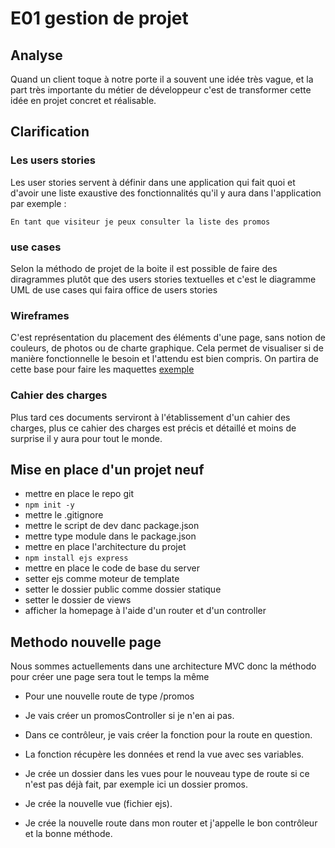 # E01 gestion de projet 

## Analyse 

Quand un client toque à notre porte il a souvent une idée très vague, et la part très importante du métier de développeur c'est de transformer cette idée en projet concret et réalisable.

## Clarification 

### Les users stories

Les user stories servent  à définir dans une application qui fait quoi et d'avoir une liste exaustive des fonctionnalités qu'il y aura dans l'application par exemple :

`En tant que visiteur je peux consulter la liste des promos`

### use cases

Selon la méthodo de projet de la boite il est possible de faire des diragrammes plutôt que des users stories textuelles et c'est le diagramme UML de use cases qui faira office de users stories

### Wireframes

C'est représentation du placement des éléments d'une page, sans notion de couleurs, de photos ou de charte graphique. Cela permet de visualiser si de manière fonctionnelle le besoin et l'attendu est bien compris. On partira de cette base pour faire les maquettes
[exemple](https://www.sooyoos.com/app/uploads/2021/03/pasted-image-0-1280x882.png)

### Cahier des charges 

Plus tard ces documents serviront à l'établissement d'un cahier des charges, plus ce cahier des charges est précis et détaillé et moins de surprise il y aura pour tout le monde.


## Mise en place d'un projet neuf

- mettre en place le repo git
- `npm init -y`
- mettre le .gitignore
- mettre le script de dev danc package.json
- mettre type module dans le package.json
- mettre en place l'architecture du projet
- `npm install ejs express`
- mettre en place le code de base du server
- setter ejs comme moteur de template
- setter le dossier public comme dossier statique
- setter le dossier de views
- afficher la homepage à l'aide d'un router et d'un controller

## Methodo nouvelle page

Nous sommes actuellements dans une architecture MVC donc la méthodo pour créer une page sera tout le temps la même

- Pour une nouvelle route de type /promos

- Je vais créer un promosController si je n'en ai pas.

- Dans ce contrôleur, je vais créer la fonction pour la route en question.

- La fonction récupère les données et rend la vue avec ses variables.

- Je crée un dossier dans les vues pour le nouveau type de route si ce n'est pas déjà fait, par exemple ici un dossier promos.

- Je crée la nouvelle vue (fichier ejs).

- Je crée la nouvelle route dans mon router et j'appelle le bon contrôleur et la bonne méthode.